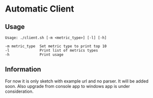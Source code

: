# Automatic Client

## Usage
```
Usage: ./client.sh [-m <metric_type>] [-l] [-h]

-m metric_type  Set metric type to print top 10
-l              Print list of metrics types
-h              Print usage
```

## Information

For now it is only sketch with example url and no parser.
It will be added soon.
Also upgrade from console app to windows app is under consideration.
